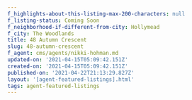 ```yaml
---
f_highlights-about-this-listing-max-200-characters: null
f_listing-status: Coming Soon
f_neighborhood-if-different-from-city: Hollymead
f_city: The Woodlands
title: 48 Autumn Crescent
slug: 48-autumn-crescent
f_agent: cms/agents/nikki-hohman.md
updated-on: '2021-04-15T05:09:42.151Z'
created-on: '2021-04-15T05:09:42.151Z'
published-on: '2021-04-22T21:13:29.827Z'
layout: '[agent-featured-listings].html'
tags: agent-featured-listings
---
```



